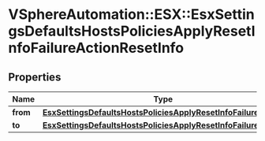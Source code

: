 # VSphereAutomation::ESX::EsxSettingsDefaultsHostsPoliciesApplyResetInfoFailureActionResetInfo

## Properties
Name | Type | Description | Notes
------------ | ------------- | ------------- | -------------
**from** | [**EsxSettingsDefaultsHostsPoliciesApplyResetInfoFailureAction**](EsxSettingsDefaultsHostsPoliciesApplyResetInfoFailureAction.md) |  | 
**to** | [**EsxSettingsDefaultsHostsPoliciesApplyResetInfoFailureAction**](EsxSettingsDefaultsHostsPoliciesApplyResetInfoFailureAction.md) |  | 


